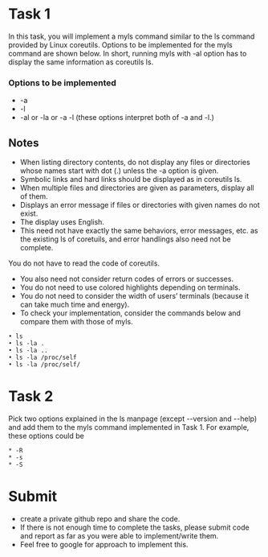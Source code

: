 
# Task 1

In this task, you will implement a myls command similar to the ls command
provided by Linux coreutils. Options to be implemented for the myls command
are shown below. In short, running myls with -al option has to display the
same information as coreutils ls.


### Options to be implemented
* -a
* -l
* -al or -la or -a -l (these options interpret both of -a and -l.)
## Notes
* When listing directory contents, do not display any files or directories
whose names start with dot (.) unless the -a option is given.
* Symbolic links and hard links should be displayed as in coreutils ls.
* When multiple files and directories are given as parameters, display all of
them.
* Displays an error message if files or directories with given names do not
exist.
* The display uses English.
* This need not have exactly the same behaviors, error messages, etc. as
the existing ls of coretuils, and error handlings also need not be complete.

You do not have to read the code of coreutils.
* You also need not consider return codes of errors or successes.
* You do not need to use colored highlights depending on terminals.
* You do not need to consider the width of users’ terminals (because it can
take much time and energy).
* To check your implementation, consider the commands below and compare
them with those of myls.
```
• ls
• ls -la .
• ls -la ..
• ls -la /proc/self
• ls -la /proc/self/
```
# Task 2
Pick two options explained in the ls manpage (except --version and --help)
and add them to the myls command implemented in Task 1.
For example, these options could be
```
* -R
* -s
* -S
```

# Submit

* create a private github repo and share the code.
* If there is not enough time to complete the tasks, please submit code and report
as far as you were able to implement/write them.
* Feel free to google for approach to implement this.
